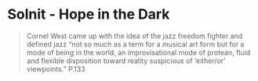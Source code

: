 #  Solnit - Hope in the Dark

> Cornel West came up with the idea of the jazz freedom fighter and defined jazz “not so much as a term for a musical art form but for a mode of being in the world, an improvisational mode of protean, fluid and flexible disposition toward reality suspicious of ‘either/or’ viewpoints.” P.133